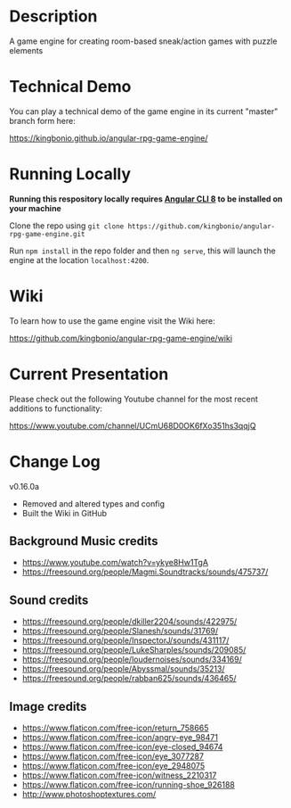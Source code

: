 # Description

A game engine for creating room-based sneak/action games with puzzle elements

# Technical Demo

You can play a technical demo of the game engine in its current "master" branch form here:

https://kingbonio.github.io/angular-rpg-game-engine/


# Running Locally

**Running this respository locally requires [Angular CLI 8](https://angular.io/cli) to be installed on your machine**

Clone the repo using `git clone https://github.com/kingbonio/angular-rpg-game-engine.git`

Run `npm install` in the repo folder and then `ng serve`, this will launch the engine at the location `localhost:4200`.


# Wiki

To learn how to use the game engine visit the Wiki here:

https://github.com/kingbonio/angular-rpg-game-engine/wiki


# Current Presentation

Please check out the following Youtube channel for the most recent additions to functionality:

https://www.youtube.com/channel/UCmU68D0OK6fXo351hs3qqjQ


# Change Log

v0.16.0a

* Removed and altered types and config
* Built the Wiki in GitHub


## Background Music credits

* https://www.youtube.com/watch?v=ykye8Hw1TgA
* https://freesound.org/people/Magmi.Soundtracks/sounds/475737/

## Sound credits

* https://freesound.org/people/dkiller2204/sounds/422975/
* https://freesound.org/people/Slanesh/sounds/31769/
* https://freesound.org/people/InspectorJ/sounds/431117/
* https://freesound.org/people/LukeSharples/sounds/209085/
* https://freesound.org/people/loudernoises/sounds/334169/
* https://freesound.org/people/Abyssmal/sounds/35213/
* https://freesound.org/people/rabban625/sounds/436465/

## Image credits

* https://www.flaticon.com/free-icon/return_758665
* https://www.flaticon.com/free-icon/angry-eye_98471
* https://www.flaticon.com/free-icon/eye-closed_94674
* https://www.flaticon.com/free-icon/eye_3077287
* https://www.flaticon.com/free-icon/eye_2948075
* https://www.flaticon.com/free-icon/witness_2210317
* https://www.flaticon.com/free-icon/running-shoe_926188
* http://www.photoshoptextures.com/
